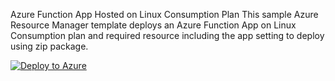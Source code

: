 Azure Function App Hosted on Linux Consumption Plan
This sample Azure Resource Manager template deploys an Azure Function App on Linux Consumption plan and required resource including the app setting to deploy using zip package.

[![Deploy to Azure](https://aka.ms/deploytoazurebutton)](https://portal.azure.com/#create/Microsoft.Template/uri/https://github.com/kalalvishal/AzureFunction/blob/main/azuredeploy.json)
